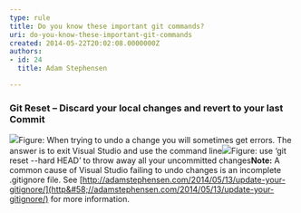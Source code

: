 ```yaml
---
type: rule
title: Do you know these important git commands?
uri: do-you-know-these-important-git-commands
created: 2014-05-22T20:02:08.0000000Z
authors:
- id: 24
  title: Adam Stephensen

---
```


 
### Git Reset – Discard your local changes and revert to your last Commit​
 ![](/PublishingImages/git-reset-1.jpg)Figure: When trying to undo a change you will sometimes get errors. The answer is to exit Visual Studio and use the command line![](/PublishingImages/git-reset-2.jpg)Figure: use ‘git reset --hard HEAD’ to throw away all your uncommitted changes**Note:** A common cause of Visual Studio failing to undo changes is an incomplete .gitignore file. See  [http://adamstephensen.com/2014/05/13/update-your-gitignore/​](http&#58;//adamstephensen.com/2014/05/13/update-your-gitignore/) for more information.   
